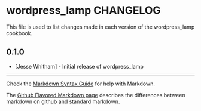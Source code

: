 # wordpress_lamp CHANGELOG

This file is used to list changes made in each version of the wordpress_lamp cookbook.

## 0.1.0
- [Jesse Whitham] - Initial release of wordpress_lamp

- - -
Check the [Markdown Syntax Guide](http://daringfireball.net/projects/markdown/syntax) for help with Markdown.

The [Github Flavored Markdown page](http://github.github.com/github-flavored-markdown/) describes the differences between markdown on github and standard markdown.
